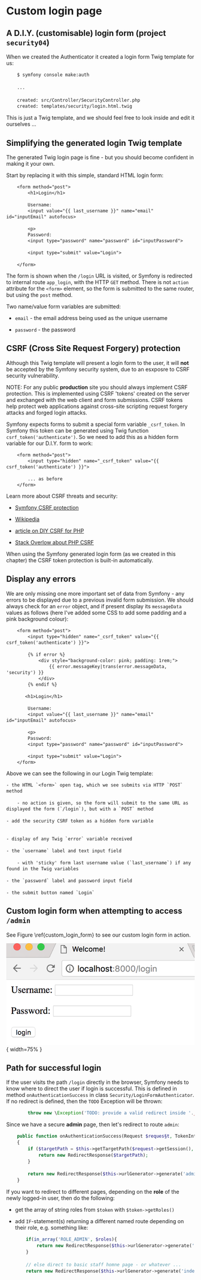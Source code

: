 
# Custom login page

## A D.I.Y. (customisable) login form  (project `security04`)

When we created the Authenticator it created a login form Twig template for us:

```bash
    $ symfony console make:auth

    ... 

    created: src/Controller/SecurityController.php
    created: templates/security/login.html.twig
```

This is just a Twig template, and we should feel free to look inside and edit it ourselves ...

## Simplifying the generated login Twig template

The generated Twig login page is fine - but you should become confident in making it your own. 

Start by replacing it with this simple, standard HTML login form:

```twig
    <form method="post">
        <h1>Login</h1>

        Username:
        <input value="{{ last_username }}" name="email" id="inputEmail" autofocus>

        <p>
        Password:
        <input type="password" name="password" id="inputPassword">

        <input type="submit" value="Login">

    </form>
```

The form is shown when the `/login` URL is visited, or Symfony is redirected to internal route `app_login`, with the HTTP `GET` method. There is not `action` attribute for the `<form>` element, so the form is submitted to the same router, but using the `post` method.

Two name/value form variables are submitted:

- `email` - the email address being used as the unique username

- `password` - the password

## CSRF (Cross Site Request Forgery) protection

Although this Twig template will present a login form to the user, it will **not** be accepted by the Symfony security system, due to an esxposre to CSRF security vulnerability. 

NOTE: For any public **production** site you should always implement CSRF protection. This is implemented using CSRF 'tokens' created on the server and exchanged with the web client and form submissions. CSRF tokens help protect web applications against cross-site scripting request forgery attacks and forged login attacks.

Symfony expects forms to submit a special form variable `_csrf_token`. In Symfony this token can be generated using Twig function `csrf_token('authenticate')`. So we need to add this as a hidden form variable for our D.I.Y. form to work:

```twig
    <form method="post">
        <input type="hidden" name="_csrf_token" value="{{ csrf_token('authenticate') }}">

        ... as before
    </form>
```

Learn more about CSRF threats and security:

- [Symfony CSRF protection](https://symfony.com/doc/current/security/csrf.html)
- [Wikipedia](https://en.wikipedia.org/wiki/Cross-site_request_forgery#Forging_login_requests)

- [article on DIY CSRF for PHP](https://www.netsparker.com/blog/web-security/protecting-website-using-anti-csrf-token/)
- [Stack Overlow about PHP CSRF](https://stackoverflow.com/questions/6287903/how-to-properly-add-cross-site-request-forgery-csrf-token-using-php)


When using the Symfony generated login form (as we created in this chapter) the CSRF token protection is built-in automatically.


## Display any errors

We are only missing one more important set of data from Symfony - any errors to be displayed due to a previous invalid form submission. We should always check for an `error` object, and if present display its `messageData` values as follows (here I've added some CSS to add some padding and a pink background colour):

```twig
    <form method="post">
        <input type="hidden" name="_csrf_token" value="{{ csrf_token('authenticate') }}">

        {% if error %}
            <div style="background-color: pink; padding: 1rem;">
                {{ error.messageKey|trans(error.messageData, 'security') }}
            </div>
        {% endif %}

       <h1>Login</h1>

        Username:
        <input value="{{ last_username }}" name="email" id="inputEmail" autofocus>

        <p>
        Password:
        <input type="password" name="password" id="inputPassword">

        <input type="submit" value="Login">
    </form>
```


Above we can see the following in our Login Twig template:
    
    - the HTML `<form>` open tag, which we see submits via HTTP `POST` method
    
        - no action is given, so the form will submit to the same URL as displayed the form (`/login`), but with a `POST` method
    
    - add the security CSRF token as a hidden form variable    
    
    
    - display of any Twig `error` variable received
    
    - the `username` label and text input field
    
        - with 'sticky' form last username value (`last_username`) if any found in the Twig variables
    
    - the `password` label and password input field
    
    - the submit button named `Login`

## Custom login form when attempting to access `/admin`

See Figure \ref{custom_login_form} to see our custom login form in action.

![Screenshot of custom login form. \label{custom_login_form}](./03_figures/part06_security/5b_custom_login.png){ width=75% }


## Path for successful login

If the user visits the path `/login` directly in the browser, Symfony needs to know where to direct the user if login is successful. This is defined in method `onAuthenticationSuccess` in class `Security/LoginFormAuthenticator`. If no redirect is defined, then the `TODO` Exception will be thrown:

```php
        throw new \Exception('TODO: provide a valid redirect inside '.__FILE__);
```

Since we have a secure **admin** page, then let's redirect to route `admin`:

```php
    public function onAuthenticationSuccess(Request $reques§t, TokenInterface $token, $providerKey)
    {
        if ($targetPath = $this->getTargetPath($request->getSession(), $providerKey)) {
            return new RedirectResponse($targetPath);
        }

        return new RedirectResponse($this->urlGenerator->generate('admin'));
    }
```

If you want to redirect to different pages, depending on the **role** of the newly logged-in user, then do the following:

- get the array of string roles from `$token` with `$token->getRoles()`

- add `IF`-statement(s) returning a different named route depending on their role, e.g. something like:

    ```php
        if(in_array('ROLE_ADMIN', $roles){        
            return new RedirectResponse($this->urlGenerator->generate('index_admin'));
        }        
        
        // else direct to basic staff homne page - or whatever ...
        return new RedirectResponse($this->urlGenerator->generate('index_staff'));
    ```


